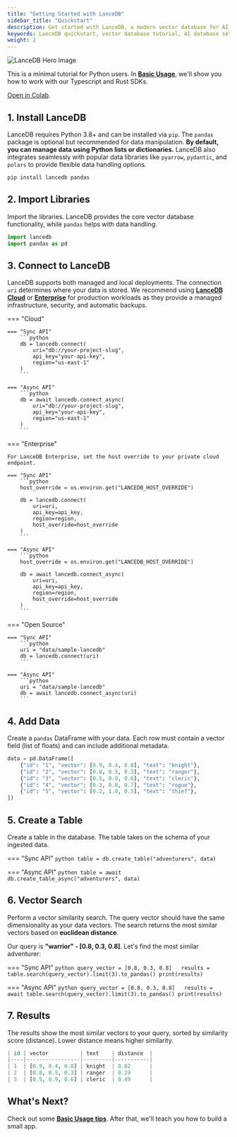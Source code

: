 ```yaml
---
title: "Getting Started with LanceDB"
sidebar_title: "Quickstart"
description: Get started with LanceDB, a modern vector database for AI applications. Learn how to install, connect, and perform basic operations with our Python, TypeScript, and Rust SDKs.
keywords: LanceDB quickstart, vector database tutorial, AI database setup, semantic search database, vector similarity search
weight: 2
---
```


![LanceDB Hero Image](/assets/docs/quickstart/quickstart.png)

This is a minimal tutorial for Python users. In [**Basic Usage**](../quickstart/basic-usage.md), we'll show you how to work with our Typescript and Rust SDKs. 

[Open in Colab](https://colab.research.google.com/github/lancedb/vectordb-recipes/blob/main/examples/saas_examples/python_notebook/LanceDB_Cloud_quickstart.ipynb).

## 1. Install LanceDB

LanceDB requires Python 3.8+ and can be installed via `pip`. The `pandas` package is optional but recommended for data manipulation. **By default, you can manage data using Python lists or dictionaries.** LanceDB also integrates seamlessly with popular data libraries like `pyarrow`, `pydantic`, and `polars` to provide flexible data handling options.

```python
pip install lancedb pandas
```

## 2. Import Libraries

Import the libraries. LanceDB provides the core vector database functionality, while `pandas` helps with data handling.

```python
import lancedb
import pandas as pd
```

## 3. Connect to LanceDB

LanceDB supports both managed and local deployments. The connection `uri` determines where your data is stored. We recommend using [**LanceDB Cloud**](../cloud/index.md) or [**Enterprise**](../enterprise/index.md) for production workloads as they provide a managed infrastructure, security, and automatic backups. 

=== "Cloud"

    === "Sync API"
        ```python
        db = lancedb.connect(
            uri="db://your-project-slug",
            api_key="your-api-key",
            region="us-east-1"
        )
        ```

    === "Async API"
        ```python
        db = await lancedb.connect_async(
            uri="db://your-project-slug",
            api_key="your-api-key",
            region="us-east-1"
        )
        ```

=== "Enterprise"

    For LanceDB Enterprise, set the host override to your private cloud endpoint.

    === "Sync API"
        ```python
        host_override = os.environ.get("LANCEDB_HOST_OVERRIDE")

        db = lancedb.connect(
            uri=uri,
            api_key=api_key,
            region=region,
            host_override=host_override
        )
        ```

    === "Async API"
        ```python
        host_override = os.environ.get("LANCEDB_HOST_OVERRIDE")

        db = await lancedb.connect_async(
            uri=uri,
            api_key=api_key,
            region=region,
            host_override=host_override
        )
        ```

=== "Open Source"

    === "Sync API"
        ```python
        uri = "data/sample-lancedb"
        db = lancedb.connect(uri)
        ```

    === "Async API"
        ```python
        uri = "data/sample-lancedb"
        db = await lancedb.connect_async(uri)
        ```

## 4. Add Data

Create a `pandas` DataFrame with your data. Each row must contain a vector field (list of floats) and can include additional metadata. 

```python
data = pd.DataFrame([
    {"id": "1", "vector": [0.9, 0.4, 0.8], "text": "knight"},    
    {"id": "2", "vector": [0.8, 0.5, 0.3], "text": "ranger"},  
    {"id": "3", "vector": [0.5, 0.9, 0.6], "text": "cleric"},    
    {"id": "4", "vector": [0.3, 0.8, 0.7], "text": "rogue"},     
    {"id": "5", "vector": [0.2, 1.0, 0.5], "text": "thief"},     
])
```

## 5. Create a Table

Create a table in the database. The table takes on the schema of your ingested data.

=== "Sync API"
    ```python
    table = db.create_table("adventurers", data)
    ```

=== "Async API"
    ```python
    table = await db.create_table_async("adventurers", data)
    ```

## 6. Vector Search

Perform a vector similarity search. The query vector should have the same dimensionality as your data vectors. The search returns the most similar vectors based on **euclidean distance**.

Our query is **"warrior" - [0.8, 0.3, 0.8]**. Let's find the most similar adventurer:  

=== "Sync API"
    ```python
    query_vector = [0.8, 0.3, 0.8]  
    results = table.search(query_vector).limit(3).to_pandas()
    print(results)
    ```

=== "Async API"
    ```python
    query_vector = [0.8, 0.3, 0.8]  
    results = await table.search(query_vector).limit(3).to_pandas()
    print(results)
    ```

## 7. Results

The results show the most similar vectors to your query, sorted by similarity score (distance). Lower distance means higher similarity.

```python
| id | vector          | text    | distance  |
|----|-----------------|---------|-----------|
| 1  | [0.9, 0.4, 0.8] | knight  | 0.02      |
| 2  | [0.8, 0.5, 0.3] | ranger  | 0.29      |
| 3  | [0.5, 0.9, 0.6] | cleric  | 0.49      |
```

## What's Next?

Check out some [**Basic Usage tips**](../quickstart/basic-usage). After that, we'll teach you how to build a small app.
